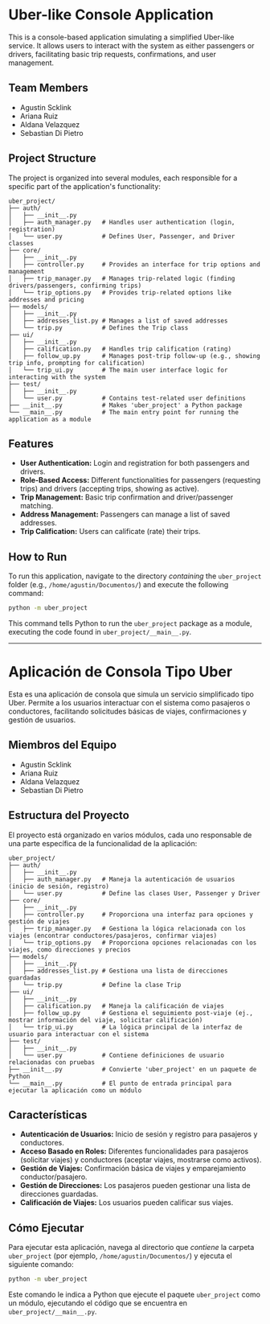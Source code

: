 # Uber-like Console Application

This is a console-based application simulating a simplified Uber-like service. It allows users to interact with the system as either passengers or drivers, facilitating basic trip requests, confirmations, and user management.

## Team Members

*   Agustin Scklink
*   Ariana Ruiz
*   Aldana Velazquez
*   Sebastian Di Pietro

## Project Structure

The project is organized into several modules, each responsible for a specific part of the application's functionality:

```
uber_project/
├── auth/
│   ├── __init__.py
│   ├── auth_manager.py   # Handles user authentication (login, registration)
│   └── user.py           # Defines User, Passenger, and Driver classes
├── core/
│   ├── __init__.py
│   ├── controller.py     # Provides an interface for trip options and management
│   ├── trip_manager.py   # Manages trip-related logic (finding drivers/passengers, confirming trips)
│   └── trip_options.py   # Provides trip-related options like addresses and pricing
├── models/
│   ├── __init__.py
│   ├── addresses_list.py # Manages a list of saved addresses
│   └── trip.py           # Defines the Trip class
├── ui/
│   ├── __init__.py
│   ├── calification.py   # Handles trip calification (rating)
│   ├── follow_up.py      # Manages post-trip follow-up (e.g., showing trip info, prompting for calification)
│   └── trip_ui.py        # The main user interface logic for interacting with the system
├── test/
│   ├── __init__.py
│   └── user.py           # Contains test-related user definitions
├── __init__.py           # Makes 'uber_project' a Python package
└── __main__.py           # The main entry point for running the application as a module
```

## Features

*   **User Authentication:** Login and registration for both passengers and drivers.
*   **Role-Based Access:** Different functionalities for passengers (requesting trips) and drivers (accepting trips, showing as active).
*   **Trip Management:** Basic trip confirmation and driver/passenger matching.
*   **Address Management:** Passengers can manage a list of saved addresses.
*   **Trip Calification:** Users can calificate (rate) their trips.

## How to Run

To run this application, navigate to the directory *containing* the `uber_project` folder (e.g., `/home/agustin/Documentos/`) and execute the following command:

```bash
python -m uber_project
```

This command tells Python to run the `uber_project` package as a module, executing the code found in `uber_project/__main__.py`.

---

# Aplicación de Consola Tipo Uber

Esta es una aplicación de consola que simula un servicio simplificado tipo Uber. Permite a los usuarios interactuar con el sistema como pasajeros o conductores, facilitando solicitudes básicas de viajes, confirmaciones y gestión de usuarios.

## Miembros del Equipo

*   Agustin Scklink
*   Ariana Ruiz
*   Aldana Velazquez
*   Sebastian Di Pietro

## Estructura del Proyecto

El proyecto está organizado en varios módulos, cada uno responsable de una parte específica de la funcionalidad de la aplicación:

```
uber_project/
├── auth/
│   ├── __init__.py
│   ├── auth_manager.py   # Maneja la autenticación de usuarios (inicio de sesión, registro)
│   └── user.py           # Define las clases User, Passenger y Driver
├── core/
│   ├── __init__.py
│   ├── controller.py     # Proporciona una interfaz para opciones y gestión de viajes
│   ├── trip_manager.py   # Gestiona la lógica relacionada con los viajes (encontrar conductores/pasajeros, confirmar viajes)
│   └── trip_options.py   # Proporciona opciones relacionadas con los viajes, como direcciones y precios
├── models/
│   ├── __init__.py
│   ├── addresses_list.py # Gestiona una lista de direcciones guardadas
│   └── trip.py           # Define la clase Trip
├── ui/
│   ├── __init__.py
│   ├── calification.py   # Maneja la calificación de viajes
│   ├── follow_up.py      # Gestiona el seguimiento post-viaje (ej., mostrar información del viaje, solicitar calificación)
│   └── trip_ui.py        # La lógica principal de la interfaz de usuario para interactuar con el sistema
├── test/
│   ├── __init__.py
│   └── user.py           # Contiene definiciones de usuario relacionadas con pruebas
├── __init__.py           # Convierte 'uber_project' en un paquete de Python
└── __main__.py           # El punto de entrada principal para ejecutar la aplicación como un módulo
```

## Características

*   **Autenticación de Usuarios:** Inicio de sesión y registro para pasajeros y conductores.
*   **Acceso Basado en Roles:** Diferentes funcionalidades para pasajeros (solicitar viajes) y conductores (aceptar viajes, mostrarse como activos).
*   **Gestión de Viajes:** Confirmación básica de viajes y emparejamiento conductor/pasajero.
*   **Gestión de Direcciones:** Los pasajeros pueden gestionar una lista de direcciones guardadas.
*   **Calificación de Viajes:** Los usuarios pueden calificar sus viajes.

## Cómo Ejecutar

Para ejecutar esta aplicación, navega al directorio que *contiene* la carpeta `uber_project` (por ejemplo, `/home/agustin/Documentos/`) y ejecuta el siguiente comando:

```bash
python -m uber_project
```

Este comando le indica a Python que ejecute el paquete `uber_project` como un módulo, ejecutando el código que se encuentra en `uber_project/__main__.py`.
